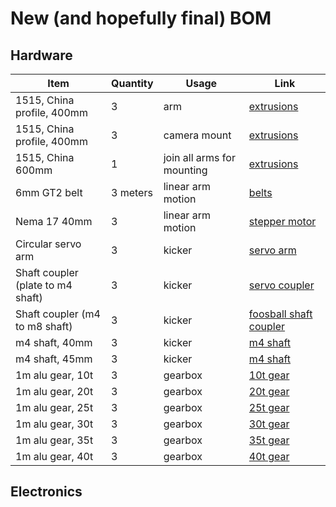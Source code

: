 # New (and hopefully final) BOM

## Hardware

| Item | Quantity | Usage | Link |
| ---- | ------   | ----- | ---- |
| 1515, China profile, 400mm | 3 | arm | [extrusions](https://item.taobao.com/item.htm?from=cart&id=719398614605&skuId=5188441847815&spm=a1z0d.6639537%2F202410.item.d719398614605.30de7484PB57Xf) |
| 1515, China profile, 400mm | 3 | camera mount | [extrusions](https://item.taobao.com/item.htm?from=cart&id=719398614605&skuId=5188441847815&spm=a1z0d.6639537%2F202410.item.d719398614605.30de7484PB57Xf) |
| 1515, China 600mm | 1 | join all arms for mounting | [extrusions](https://item.taobao.com/item.htm?from=cart&id=719398614605&skuId=5188441847815&spm=a1z0d.6639537%2F202410.item.d719398614605.30de7484PB57Xf) |
| 6mm GT2 belt | 3 meters | linear arm motion | [belts](https://item.taobao.com/item.htm?abbucket=3&id=675029662723&ns=1&priceTId=2101280b17328536799598760e0b4e&spm=a21n57.1.item.52.2ccb523cLPBWoZ&utparam=%7B%22aplus_abtest%22%3A%228bdb5e6a3226b918903c23b36b9c3fab%22%7D&xxc=taobaoSearch) |
| Nema 17 40mm | 3 | linear arm motion | [stepper motor](https://item.taobao.com/item.htm?id=649664531631&ns=1&priceTId=2101280917328534823272848e0ab1&skuId=4856272506996&spm=a21n57.1.item.26.2ccb523cLPBWoZ&utparam=%7B%22aplus_abtest%22%3A%220de208228aa016ce0f585da612b15ad0%22%7D&xxc=ad_ztc) |
| Circular servo arm | 3 | kicker | [servo arm](https://item.taobao.com/item.htm?from=cart&id=608455077901&skuId=4441911922132&spm=a1z0d.6639537%2F202410.item.d608455077901.30de7484PB57Xf) |
| Shaft coupler (plate to m4 shaft) | 3 | kicker | [servo coupler](https://item.taobao.com/item.htm?abbucket=3&id=740030894325&ns=1&priceTId=210127d617328662352661117e0af9&skuId=5274249914514&spm=a21n57.1.item.77.2ccb523cLPBWoZ&utparam=%7B%22aplus_abtest%22%3A%22211b3eab8305273a856e836cb502780a%22%7D&xxc=taobaoSearch) |
| Shaft coupler (m4 to m8 shaft) | 3 | kicker | [foosball shaft coupler](https://item.taobao.com/item.htm?from=cart&id=792969405090&skuId=5412695272093&spm=a1z0d.6639537%2F202410.item.d792969405090.68347484ErCGgx) |
| m4 shaft, 40mm | 3 | kicker | [m4 shaft](https://item.taobao.com/item.htm?id=550718372525&spm=a21m98.27004841&sku_properties=122276018%3A20213) |
| m4 shaft, 45mm | 3 | kicker | [m4 shaft](https://item.taobao.com/item.htm?id=550718372525&spm=a21m98.27004841&sku_properties=122276018%3A20213) |
| 1m alu gear, 10t | 3 | gearbox | [10t gear](https://item.taobao.com/item.htm?from=cart&id=832993582146&skuId=5748770579758&spm=a1z0d.6639537%2F202410.item.d832993582146.30de7484kGOjrG) |
| 1m alu gear, 20t | 3 | gearbox | [20t gear](https://item.taobao.com/item.htm?from=cart&id=797945812445&skuId=5608939939622&spm=a1z0d.6639537%2F202410.item.d797945812445.30de7484kGOjrG) |
| 1m alu gear, 25t | 3 | gearbox | [25t gear](https://item.taobao.com/item.htm?from=cart&id=814259336059&skuId=5678905927831&spm=a1z0d.6639537%2F202410.item.d814259336059.30de7484kGOjrG) |
| 1m alu gear, 30t | 3 | gearbox | [30t gear](https://item.taobao.com/item.htm?from=cart&id=814000938800&skuId=5510596009442&spm=a1z0d.6639537%2F202410.item.d814000938800.30de7484kGOjrG) |
| 1m alu gear, 35t | 3 | gearbox | [35t gear](https://item.taobao.com/item.htm?from=cart&id=813872203850&skuId=5507931572036&spm=a1z0d.6639537%2F202410.item.d813872203850.30de7484kGOjrG) |
| 1m alu gear, 40t | 3 | gearbox | [40t gear](https://item.taobao.com/item.htm?from=cart&id=814291064477&skuId=5676800962492&spm=a1z0d.6639537%2F202410.item.d814291064477.30de7484kGOjrG) |

## Electronics
